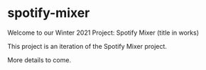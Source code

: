 # spotify-mixer
Welcome to our Winter 2021 Project: Spotify Mixer (title in works)

This project is an iteration of the Spotify Mixer project.

More details to come.
